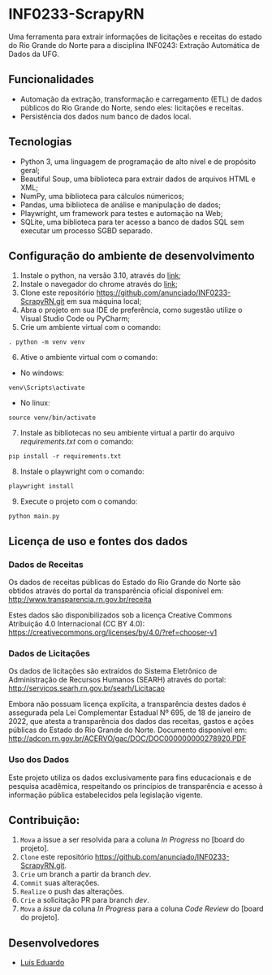 # INF0233-ScrapyRN
Uma ferramenta para extrair informações de licitações e receitas do estado do Rio Grande do Norte para a disciplina INF0243: Extração Automática de Dados da UFG.

## Funcionalidades

- Automação da extração, transformação e carregamento (ETL) de dados públicos do Rio Grande do Norte, sendo eles: licitações e receitas.        
- Persistência dos dados num banco de dados local.

## Tecnologias

 - Python 3, uma linguagem de programação de alto nível e de propósito geral;
 - Beautiful Soup, uma biblioteca para extrair dados de arquivos HTML e XML;
 - NumPy, uma biblioteca para cálculos númericos;
 - Pandas, uma biblioteca de análise e manipulação de dados;
 - Playwright, um framework para testes e automação na Web;
 - SQLite, uma biblioteca para ter acesso a banco de dados SQL sem executar um processo SGBD separado.

## Configuração do ambiente de desenvolvimento

1. Instale o python, na versão 3.10, através do [link](https://www.python.org/downloads/);
2. Instale o navegador do chrome através do [link](https://www.google.com/chrome/);
3. Clone este repositório https://github.com/anunciado/INF0233-ScrapyRN.git em sua máquina local;
4. Abra o projeto em sua IDE de preferência, como sugestão utilize o Visual Studio Code ou PyCharm;
5. Crie um ambiente virtual com o comando:
```
. python -m venv venv
```
6. Ative o ambiente virtual com o comando:
* No windows:
```
venv\Scripts\activate
```
* No linux:
```
source venv/bin/activate
```
7. Instale as bibliotecas no seu ambiente virtual a partir do arquivo _requirements.txt_ com o comando:
```
pip install -r requirements.txt
```
8. Instale o playwright com o comando:
```
playwright install
```
9. Execute o projeto com o comando:
```
python main.py
```

## Licença de uso e fontes dos dados

### Dados de Receitas
Os dados de receitas públicas do Estado do Rio Grande do Norte são obtidos através do portal da transparência oficial disponível em: http://www.transparencia.rn.gov.br/receita

Estes dados são disponibilizados sob a licença Creative Commons Atribuição 4.0 Internacional (CC BY 4.0): https://creativecommons.org/licenses/by/4.0/?ref=chooser-v1

### Dados de Licitações  
Os dados de licitações são extraídos do Sistema Eletrônico de Administração de Recursos Humanos (SEARH) através do portal: http://servicos.searh.rn.gov.br/searh/Licitacao

Embora não possuam licença explícita, a transparência destes dados é assegurada pela Lei Complementar Estadual Nº 695, de 18 de janeiro de 2022, que atesta a transparência dos dados das receitas, gastos e ações públicas do Estado do Rio Grande do Norte. Documento disponível em: http://adcon.rn.gov.br/ACERVO/gac/DOC/DOC000000000278920.PDF

### Uso dos Dados
Este projeto utiliza os dados exclusivamente para fins educacionais e de pesquisa acadêmica, respeitando os princípios de transparência e acesso à informação pública estabelecidos pela legislação vigente.

## Contribuição:

1. `Mova` a issue a ser resolvida para a coluna _In Progress_ no [board do projeto].  
2. `Clone` este repositório https://github.com/anunciado/INF0233-ScrapyRN.git.
3. `Crie` um branch a partir da branch _dev_.
4. `Commit` suas alterações.
5. `Realize` o push das alterações.
6. `Crie` a solicitação PR para branch _dev_.
7. `Mova` a _issue_ da coluna _In Progress_ para a coluna _Code Review_ do [board do projeto].

## Desenvolvedores

- [Luís Eduardo](https://github.com/anunciado)